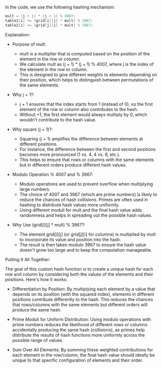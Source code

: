 In the code, we use the following hashing mechanism:

```c
mult = (j + 1) * (j + 1) % 4007;
table1[i] += (grid[i][j] * mult) % 3967;
table2[i] += (grid[j][i] * mult) % 3967;
```

Explanation:

* Purpose of mult:
  - mult is a multiplier that is computed based on the position of the element in the row or column.
  - We calculate mult as (j + 1) * (j + 1) % 4007, where j is the index of the element in the row or column.
  - This is designed to give different weights to elements depending on their position, which helps to distinguish between permutations of the same elements.
* Why j + 1?:
  - j + 1 ensures that the index starts from 1 (instead of 0), so the first element of the row or column also contributes to the hash.
  - Without +1, the first element would always multiply by 0, which wouldn't contribute to the hash value.

* Why square (j + 1)?:
  - Squaring (j + 1) amplifies the difference between elements at different positions.
  - For instance, the difference between the first and second positions becomes more pronounced (1 vs. 4, 4 vs. 9, etc.).
  - This helps to ensure that rows or columns with the same elements but in different orders produce different hash values.

* Modulo Operation % 4007 and % 3967:
  - Modulo operations are used to prevent overflow when multiplying large numbers.
  - The choice of 4007 and 3967 (which are prime numbers) is likely to reduce the chances of hash collisions. Primes are often used in hashing to distribute hash values more uniformly.
  - Using different moduli for mult and the final hash value adds randomness and helps in spreading out the possible hash values.

* Why Use (grid[i][j] * mult) % 3967?:
  - The element grid[i][j] (or grid[j][i] for columns) is multiplied by mult to incorporate its value and position into the hash.
  - The result is then taken modulo 3967 to ensure the hash value doesn't grow too large and to keep the computation manageable.

Putting It All Together:

The goal of this custom hash function is to create a unique hash for each row and column by considering both the values of the elements and their positions. Here's how it works:

 * Differentiation by Position: By multiplying each element by a value that depends on its position (with the squared index), elements in different positions contribute differently to the hash. This reduces the chances that rows/columns with the same elements but different orders will produce the same hash.

 * Prime Moduli for Uniform Distribution: Using modulo operations with prime numbers reduces the likelihood of different rows or columns accidentally producing the same hash (collisions), as primes help distribute the results of hash functions more uniformly across the possible range of values.

 * Sum Over All Elements: By summing these weighted contributions for each element in the row/column, the final hash value should ideally be unique to that specific configuration of elements and their order.
